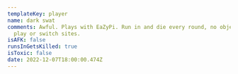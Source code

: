 ```yaml
---
templateKey: player
name: dark swat
comments: Awful. Plays with EaZyPi. Run in and die every round, no objective
  play or switch sites.
isAFK: false
runsInGetsKilled: true
isToxic: false
date: 2022-12-07T18:00:00.474Z
---
```

